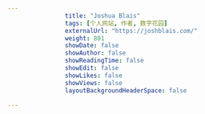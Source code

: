 ---
                title: "Joshua Blais"
                tags: [个人网站, 作者, 数字花园]
                externalUrl: "https://joshblais.com/"
                weight: 801
                showDate: false
                showAuthor: false
                showReadingTime: false
                showEdit: false
                showLikes: false
                showViews: false
                layoutBackgroundHeaderSpace: false
                ---

